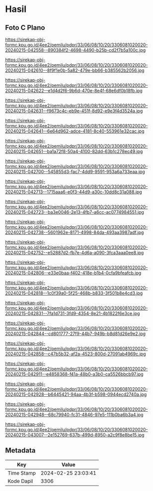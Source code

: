 # Hasil

## Foto C Plano

https://sirekap-obj-formc.kpu.go.id/4ee2/pemilu/pdpr/33/06/08/10/20/3306081020020-20240215-042558--890384f2-4698-4490-b25b-cd2f7b5a100c.jpg

https://sirekap-obj-formc.kpu.go.id/4ee2/pemilu/pdpr/33/06/08/10/20/3306081020020-20240215-042610--8f9f1e0b-5a82-479e-bb66-b385562b2056.jpg

https://sirekap-obj-formc.kpu.go.id/4ee2/pemilu/pdpr/33/06/08/10/20/3306081020020-20240215-042622--e1d4d2f6-9b6d-470e-8e4f-68e6df0b18fb.jpg

https://sirekap-obj-formc.kpu.go.id/4ee2/pemilu/pdpr/33/06/08/10/20/3306081020020-20240215-042631--f9673c4c-eb9e-451f-8d92-e9e3f4d3524a.jpg

https://sirekap-obj-formc.kpu.go.id/4ee2/pemilu/pdpr/33/06/08/10/20/3306081020020-20240215-042641--6e64d962-adce-4181-8c40-553961e32cac.jpg

https://sirekap-obj-formc.kpu.go.id/4ee2/pemilu/pdpr/33/06/08/10/20/3306081020020-20240215-042651--ba1a72f8-50a4-4100-82dd-63b1c278ec49.jpg

https://sirekap-obj-formc.kpu.go.id/4ee2/pemilu/pdpr/33/06/08/10/20/3306081020020-20240215-042700--545855d3-fac7-4dd9-9591-953a6a733eaa.jpg

https://sirekap-obj-formc.kpu.go.id/4ee2/pemilu/pdpr/33/06/08/10/20/3306081020020-20240215-042713--1715aaa6-e0f3-44d9-a30c-10dd8c31a088.jpg

https://sirekap-obj-formc.kpu.go.id/4ee2/pemilu/pdpr/33/06/08/10/20/3306081020020-20240215-042723--ba3e0046-2e13-4fb7-a6cc-ac0774984551.jpg

https://sirekap-obj-formc.kpu.go.id/4ee2/pemilu/pdpr/33/06/08/10/20/3306081020020-20240215-042738--5601962e-8171-4998-84da-493aa3987adf.jpg

https://sirekap-obj-formc.kpu.go.id/4ee2/pemilu/pdpr/33/06/08/10/20/3306081020020-20240215-042752--e52887d2-fb7e-4d6a-a090-3fca3aaa0ee8.jpg

https://sirekap-obj-formc.kpu.go.id/4ee2/pemilu/pdpr/33/06/08/10/20/3306081020020-20240215-042806--e33e0baa-f402-418e-b1b4-0cfa9bfeafcb.jpg

https://sirekap-obj-formc.kpu.go.id/4ee2/pemilu/pdpr/33/06/08/10/20/3306081020020-20240215-042818--1c0f39a0-5f25-468b-b833-3f501b8e4cd3.jpg

https://sirekap-obj-formc.kpu.go.id/4ee2/pemilu/pdpr/33/06/08/10/20/3306081020020-20240215-042831--7fa1d731-3fd9-4354-8e21-4b1822f6e3ce.jpg

https://sirekap-obj-formc.kpu.go.id/4ee2/pemilu/pdpr/33/06/08/10/20/3306081020020-20240215-042844--cd801777-27f9-44b7-949b-b8d81d26e9e2.jpg

https://sirekap-obj-formc.kpu.go.id/4ee2/pemilu/pdpr/33/06/08/10/20/3306081020020-20240215-042858--c47b5b32-af2a-4523-800d-27091ab4969c.jpg

https://sirekap-obj-formc.kpu.go.id/4ee2/pemilu/pdpr/33/06/08/10/20/3306081020020-20240215-042911--e4858368-f41a-48b0-a3b0-ca5526bbcb97.jpg

https://sirekap-obj-formc.kpu.go.id/4ee2/pemilu/pdpr/33/06/08/10/20/3306081020020-20240215-042928--b6445421-94aa-4b3f-b598-0944ecd2740a.jpg

https://sirekap-obj-formc.kpu.go.id/4ee2/pemilu/pdpr/33/06/08/10/20/3306081020020-20240215-042948--68c79940-fc31-4846-97e5-111b0ba6b3a4.jpg

https://sirekap-obj-formc.kpu.go.id/4ee2/pemilu/pdpr/33/06/08/10/20/3306081020020-20240215-043007--2e152769-637b-499d-8950-a2c9f8e8be15.jpg


## Metadata

| Key        | Value               |
| ---------- | ------------------- |
| Time Stamp | 2024-02-25 23:03:41 |
| Kode Dapil | 3306                |



